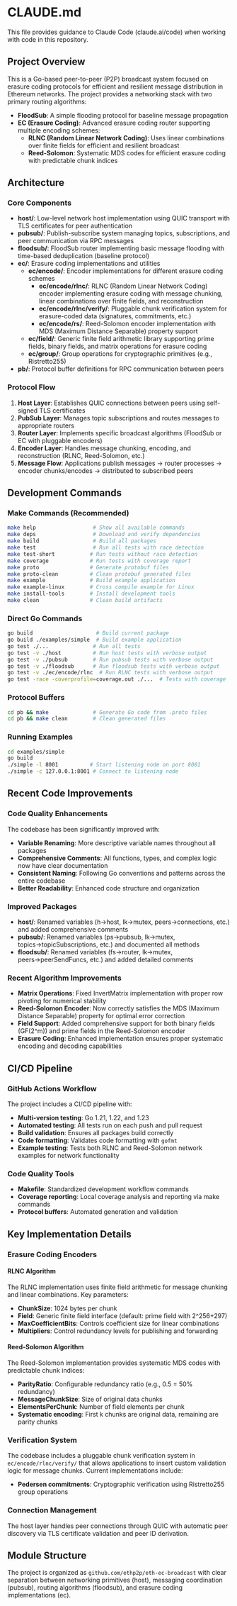 # CLAUDE.md

This file provides guidance to Claude Code (claude.ai/code) when working with code in this repository.

## Project Overview

This is a Go-based peer-to-peer (P2P) broadcast system focused on erasure coding protocols for efficient and resilient message distribution in Ethereum networks. The project provides a networking stack with two primary routing algorithms:

- **FloodSub**: A simple flooding protocol for baseline message propagation
- **EC (Erasure Coding)**: Advanced erasure coding router supporting multiple encoding schemes:
  - **RLNC (Random Linear Network Coding)**: Uses linear combinations over finite fields for efficient and resilient broadcast
  - **Reed-Solomon**: Systematic MDS codes for efficient erasure coding with predictable chunk indices

## Architecture

### Core Components

- **host/**: Low-level network host implementation using QUIC transport with TLS certificates for peer authentication
- **pubsub/**: Publish-subscribe system managing topics, subscriptions, and peer communication via RPC messages  
- **floodsub/**: FloodSub router implementing basic message flooding with time-based deduplication (baseline protocol)
- **ec/**: Erasure coding implementations and utilities
  - **ec/encode/**: Encoder implementations for different erasure coding schemes
    - **ec/encode/rlnc/**: RLNC (Random Linear Network Coding) encoder implementing erasure coding with message chunking, linear combinations over finite fields, and reconstruction
    - **ec/encode/rlnc/verify/**: Pluggable chunk verification system for erasure-coded data (signatures, commitments, etc.)
    - **ec/encode/rs/**: Reed-Solomon encoder implementation with MDS (Maximum Distance Separable) property support
  - **ec/field/**: Generic finite field arithmetic library supporting prime fields, binary fields, and matrix operations for erasure coding
  - **ec/group/**: Group operations for cryptographic primitives (e.g., Ristretto255)
- **pb/**: Protocol buffer definitions for RPC communication between peers

### Protocol Flow

1. **Host Layer**: Establishes QUIC connections between peers using self-signed TLS certificates
2. **PubSub Layer**: Manages topic subscriptions and routes messages to appropriate routers
3. **Router Layer**: Implements specific broadcast algorithms (FloodSub or EC with pluggable encoders)
4. **Encoder Layer**: Handles message chunking, encoding, and reconstruction (RLNC, Reed-Solomon, etc.)
5. **Message Flow**: Applications publish messages → router processes → encoder chunks/encodes → distributed to subscribed peers

## Development Commands

### Make Commands (Recommended)
```bash
make help                  # Show all available commands
make deps                  # Download and verify dependencies
make build                 # Build all packages
make test                  # Run all tests with race detection
make test-short           # Run tests without race detection
make coverage             # Run tests with coverage report
make proto                # Generate protobuf files
make proto-clean          # Clean protobuf generated files
make example              # Build example application
make example-linux        # Cross compile example for Linux
make install-tools        # Install development tools
make clean                # Clean build artifacts
```

### Direct Go Commands
```bash
go build                    # Build current package
go build ./examples/simple  # Build example application
go test ./...              # Run all tests
go test -v ./host          # Run host tests with verbose output
go test -v ./pubsub        # Run pubsub tests with verbose output
go test -v ./floodsub      # Run floodsub tests with verbose output
go test -v ./ec/encode/rlnc  # Run RLNC tests with verbose output
go test -race -coverprofile=coverage.out ./...  # Tests with coverage
```

### Protocol Buffers
```bash
cd pb && make              # Generate Go code from .proto files
cd pb && make clean        # Clean generated files
```

### Running Examples
```bash
cd examples/simple
go build
./simple -l 8001          # Start listening node on port 8001
./simple -c 127.0.0.1:8001 # Connect to listening node
```


## Recent Code Improvements

### Code Quality Enhancements
The codebase has been significantly improved with:
- **Variable Renaming**: More descriptive variable names throughout all packages
- **Comprehensive Comments**: All functions, types, and complex logic now have clear documentation
- **Consistent Naming**: Following Go conventions and patterns across the entire codebase
- **Better Readability**: Enhanced code structure and organization

### Improved Packages
- **host/**: Renamed variables (h→host, lk→mutex, peers→connections, etc.) and added comprehensive comments
- **pubsub/**: Renamed variables (ps→pubsub, lk→mutex, topics→topicSubscriptions, etc.) and documented all methods
- **floodsub/**: Renamed variables (fs→router, lk→mutex, peers→peerSendFuncs, etc.) and added detailed comments

### Recent Algorithm Improvements
- **Matrix Operations**: Fixed InvertMatrix implementation with proper row pivoting for numerical stability
- **Reed-Solomon Encoder**: Now correctly satisfies the MDS (Maximum Distance Separable) property for optimal error correction
- **Field Support**: Added comprehensive support for both binary fields (GF(2^m)) and prime fields in the Reed-Solomon encoder
- **Erasure Coding**: Enhanced implementation ensures proper systematic encoding and decoding capabilities

## CI/CD Pipeline

### GitHub Actions Workflow
The project includes a CI/CD pipeline with:
- **Multi-version testing**: Go 1.21, 1.22, and 1.23
- **Automated testing**: All tests run on each push and pull request
- **Build validation**: Ensures all packages build correctly
- **Code formatting**: Validates code formatting with `gofmt`
- **Example testing**: Tests both RLNC and Reed-Solomon network examples for network functionality

### Code Quality Tools
- **Makefile**: Standardized development workflow commands
- **Coverage reporting**: Local coverage analysis and reporting via make commands
- **Protocol buffers**: Automated generation and validation

## Key Implementation Details

### Erasure Coding Encoders

#### RLNC Algorithm
The RLNC implementation uses finite field arithmetic for message chunking and linear combinations. Key parameters:
- **ChunkSize**: 1024 bytes per chunk
- **Field**: Generic finite field interface (default: prime field with 2^256+297)
- **MaxCoefficientBits**: Controls coefficient size for linear combinations
- **Multipliers**: Control redundancy levels for publishing and forwarding

#### Reed-Solomon Algorithm
The Reed-Solomon implementation provides systematic MDS codes with predictable chunk indices:
- **ParityRatio**: Configurable redundancy ratio (e.g., 0.5 = 50% redundancy)
- **MessageChunkSize**: Size of original data chunks
- **ElementsPerChunk**: Number of field elements per chunk
- **Systematic encoding**: First k chunks are original data, remaining are parity chunks

### Verification System
The codebase includes a pluggable chunk verification system in `ec/encode/rlnc/verify/` that allows applications to insert custom validation logic for message chunks. Current implementations include:
- **Pedersen commitments**: Cryptographic verification using Ristretto255 group operations

### Connection Management
The host layer handles peer connections through QUIC with automatic peer discovery via TLS certificate validation and peer ID derivation.

## Module Structure

The project is organized as `github.com/ethp2p/eth-ec-broadcast` with clear separation between networking primitives (host), messaging coordination (pubsub), routing algorithms (floodsub), and erasure coding implementations (ec).